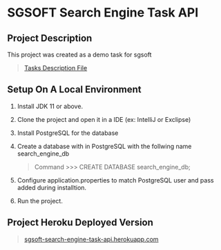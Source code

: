 # SGSOFT Search Engine Task API



## Project Description

This project was created as a demo task for sgsoft 

> [Tasks Description File](Task_Description.pdf)



## Setup On A Local Environment

1. Install JDK 11 or above.

2. Clone the project and open it in a IDE (ex: IntelliJ or Exclipse)

3. Install PostgreSQL for the database

4. Create a database with in PostgreSQL with the follwing name search_engine_db
   
   > Command >>> CREATE DATABASE search_engine_db;

5. Configure application.properties to match PostgreSQL user and pass added during installtion.

6. Run the project.



## Project Heroku Deployed Version

> [sgsoft-search-engine-task-api.herokuapp.com](https://sgsoft-search-engine-task-app.herokuapp.com/)


